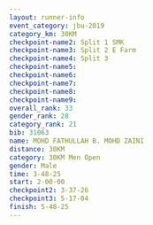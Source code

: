 ```yaml
---
layout: runner-info 
event_category: jbu-2019 
category_km: 30KM 
checkpoint-name2: Split 1 SMK 
checkpoint-name3: Split 2 E Farm 
checkpoint-name4: Split 3 
checkpoint-name5: 
checkpoint-name6: 
checkpoint-name7: 
checkpoint-name8: 
checkpoint-name9: 
overall_rank: 33
gender_rank: 28
category_rank: 21
bib: 31063
name: MOHD FATHULLAH B. MOHD ZAINI
distance: 30KM
category: 30KM Men Open
gender: Male
time: 3-48-25
start: 2-00-00
checkpoint2: 3-37-26
checkpoint3: 5-17-04
finish: 5-48-25
---
```

